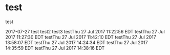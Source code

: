 # test
test

2017-07-27
test
test2
test3
testThu 27 Jul 2017 11:22:56 EDT
testThu 27 Jul 2017 11:27:30 EDT
testThu 27 Jul 2017 11:42:10 EDT
testThu 27 Jul 2017 13:58:07 EDT
testThu 27 Jul 2017 14:24:34 EDT
testThu 27 Jul 2017 14:35:59 EDT
testThu 27 Jul 2017 14:38:16 EDT
